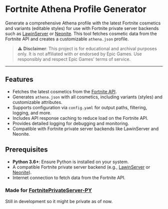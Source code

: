 # Fortnite Athena Profile Generator

Generate a comprehensive Athena profile with the latest Fortnite cosmetics and variants (editable styles) for use with Fortnite private server backends such as [LawinServer](https://github.com/Lawin012/LawinServer) or [Neonite](https://github.com/NeoniteDev/NeonitePP). This tool fetches cosmetic data from the Fortnite API and creates a customizable `athena.json` profile.

> ⚠️ **Disclaimer**: This project is for educational and archival purposes only. It is not affiliated with or endorsed by Epic Games. Use responsibly and respect Epic Games' terms of service.

---

## Features
- Fetches the latest cosmetics from the [Fortnite API](https://fortnite-api.com).
- Generates `athena.json` with all cosmetics, including variants (styles) and customizable attributes.
- Supports configuration via `config.yaml` for output paths, filtering, logging, and more.
- Includes API response caching to reduce load on the Fortnite API.
- Provides detailed logging for debugging and monitoring.
- Compatible with Fortnite private server backends like LawinServer and Neonite.

## Prerequisites
- **Python 3.6+**: Ensure Python is installed on your system.
- A compatible Fortnite private server backend (e.g., [LawinServer](https://github.com/Lawin012/LawinServer) or [Neonite](https://github.com/NeoniteDev/NeonitePP)).
- Internet connection to fetch data from the Fortnite API.

### Made for [FortnitePrivateServer-PY](https://github.com/visuality1337/FortnitePrivateServer-PY)
Still in development so it might be private as of now.
